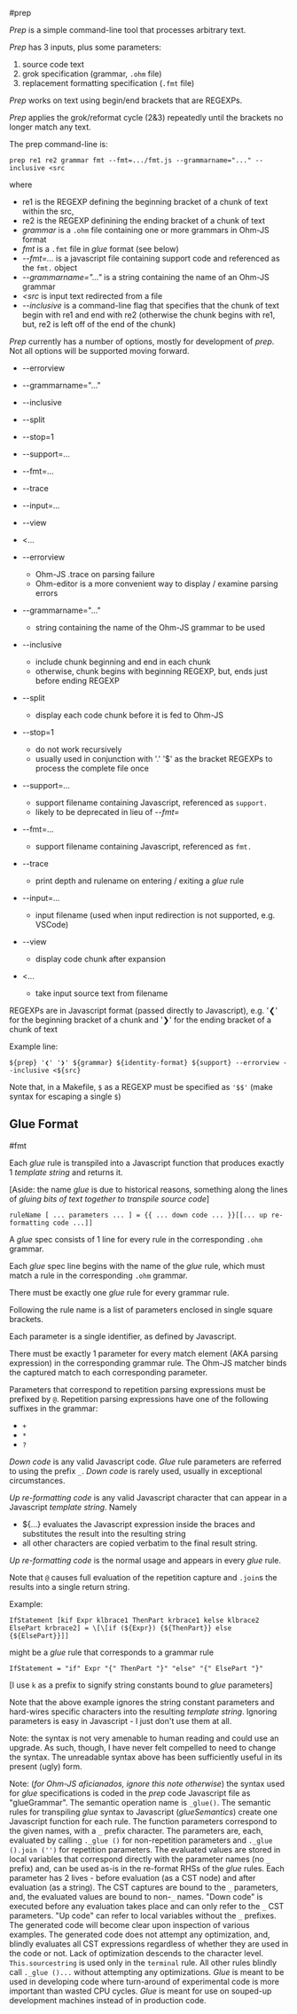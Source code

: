 #prep

*Prep* is a simple command-line tool that processes arbitrary text.

*Prep* has 3 inputs, plus some parameters:
1. source code text
2. grok specification (grammar, `.ohm` file) 
3. replacement formatting specification (`.fmt` file)

*Prep* works on text using begin/end brackets that are REGEXPs.

*Prep* applies the grok/reformat cycle (2&3) repeatedly until the brackets no longer match any text.

The prep command-line is:
```
prep re1 re2 grammar fmt --fmt=.../fmt.js --grammarname="..." --inclusive <src
```

where 
- re1 is the REGEXP defining the beginning bracket of a chunk of text within the src, 
- re2 is the REGEXP definining the ending bracket of a chunk of text
- *grammar* is a `.ohm` file containing one or more grammars in Ohm-JS format
- *fmt* is a `.fmt` file in *glue* format (see below)
- *--fmt=...* is a javascript file containing support code and referenced as the `fmt.` object
- *--grammarname="..."* is a string containing the name of an Ohm-JS grammar
- *<src* is input text redirected from a file
- *--inclusive* is a command-line flag that specifies that the chunk of text begin with re1 and end with re2 (otherwise the chunk begins with re1, but, re2 is left off of the end of the chunk)

*Prep* currently has a number of options, mostly for development of *prep*.  Not all options will be supported moving forward.
- --errorview
- --grammarname="..."
- --inclusive
- --split
- --stop=1
- --support=...
- --fmt=...
- --trace
- --input=...
- --view
- <...

- --errorview
	- Ohm-JS .trace on parsing failure
	- Ohm-editor is a more convenient way to display / examine parsing errors
- --grammarname="..."
	- string containing the name of the Ohm-JS grammar to be used
- --inclusive
	- include chunk beginning and end in each chunk
	- otherwise, chunk begins with beginning REGEXP, but, ends just before ending REGEXP
- --split
	- display each code chunk before it is fed to Ohm-JS
- --stop=1
	- do not work recursively
	- usually used in conjunction with '.' '$' as the bracket REGEXPs to process the complete file once
- --support=...
	- support filename containing Javascript, referenced as `support.`
	- likely to be deprecated in lieu of *--fmt=*
- --fmt=...
	- support filename containing Javascript, referenced as `fmt.`
- --trace
	- print depth and rulename on entering / exiting a *glue* rule
- --input=...
	- input filename (used when input redirection is not supported, e.g. VSCode)
- --view
	- display code chunk after expansion
- <...
	- take input source text from filename


REGEXPs are in Javascript format (passed directly to Javascript), e.g. '❮' for the beginning bracket of a chunk and '❯' for the ending bracket of a chunk of text

Example line:

```
${prep} '❮' '❯' ${grammar} ${identity-format} ${support} --errorview --inclusive <${src}
```

Note that, in a Makefile, `$` as a REGEXP must be specified as `'$$'` (make syntax for escaping a single `$`)

## Glue Format
#fmt 

Each *glue* rule is transpiled into a Javascript function that produces exactly 1 *template string* and returns it.

[Aside: the name *glue* is due to historical reasons, something along the lines of *gluing bits of text together to transpile source code*]

```
ruleName [ ... parameters ... ] = {{ ... down code ... }}[[... up re-formatting code ...]]
```
A *glue* spec consists of 1 line for every rule in the corresponding `.ohm` grammar.

Each *glue* spec line begins with the name of the *glue* rule, which must match a rule in the corresponding `.ohm` grammar.

There must be exactly one *glue* rule for every grammar rule.

Following the rule name is a list of parameters enclosed in single square brackets.

Each parameter is a single identifier, as defined by Javascript.

There must be exactly 1 parameter for every match element (AKA parsing expression) in the corresponding grammar rule.  The Ohm-JS matcher binds the captured match to each corresponding parameter.

Parameters that correspond to repetition parsing expressions must be prefixed by `@`.  Repetition parsing expressions have one of the following suffixes in the grammar:
- `+`
- `*`
- `?`

*Down code* is any valid Javascript code.  *Glue* rule parameters are referred to using the prefix `_`.  *Down code* is rarely used, usually in exceptional circumstances.

*Up re-formatting code* is any valid Javascript character that can appear in a Javascript *template string*.  Namely
- ${...} evaluates the Javascript expression inside the braces and substitutes the result into the resulting string
- all other characters are copied verbatim to the final result string.

*Up re-formatting code* is the normal usage and appears in every *glue* rule.

Note that `@` causes full evaluation of the repetition capture and `.join`s the results into a single return string.

Example:
```
IfStatement [kif Expr klbrace1 ThenPart krbrace1 kelse klbrace2 ElsePart krbrace2] = \[\[if (${Expr}) {${ThenPart}} else {${ElsePart}}]]
```
might be a *glue* rule that corresponds to a grammar rule
```
IfStatement = "if" Expr "{" ThenPart "}" "else" "{" ElsePart "}"
```

[I use `k` as a prefix to signify string constants bound to *glue* parameters]

Note that the above example ignores the string constant parameters and hard-wires specific characters into the resulting *template string*.  Ignoring parameters is easy in Javascript - I just don't use them at all.

Note: the syntax is not very amenable to human reading and could use an upgrade.  As such, though, I have never felt compelled to need to change the syntax.  The unreadable syntax above has been sufficiently useful in its present (ugly) form.

Note: (*for Ohm-JS aficianados, ignore this note otherwise*) the syntax used for *glue* specifications is coded in the *prep* code Javascript file as "glueGrammar".  The semantic operation name is `_glue()`.  The semantic rules for transpiling *glue* syntax to Javascript (*glueSemantics*) create one Javascript function for each rule.  The function parameters correspond to the given names, with a `_` prefix character.  The parameters are, each, evaluated by calling `._glue ()` for non-repetition parameters and `._glue ().join ('')` for repetition parameters.  The evaluated values are stored in local variables that correspond directly with the parameter names (no `_` prefix) and, can be used as-is in the re-format RHSs of the *glue* rules.  Each parameter has 2 lives - before evaluation (as a CST node) and after evaluation (as a string).  The CST captures are bound to the `_` parameters, and, the evaluated values are bound to non-`_` names.  "Down code" is executed before any evaluation takes place and can only refer to the `_` CST parameters.  "Up code" can refer to local variables without the `_` prefixes.  The generated code will become clear upon inspection of various examples.  The generated code does not attempt any optimization, and, blindly evaluates all CST expressions regardless of whether they are used in the code or not.  Lack of optimization descends to the character level.  `This.sourcestring` is used only in the `terminal` rule.  All other rules blindly call `._glue ()...` without attempting any optimizations.  *Glue* is meant to be used in developing code where turn-around of experimental code is more important than wasted CPU cycles. *Glue* is meant for use on souped-up development machines instead of in production code.
